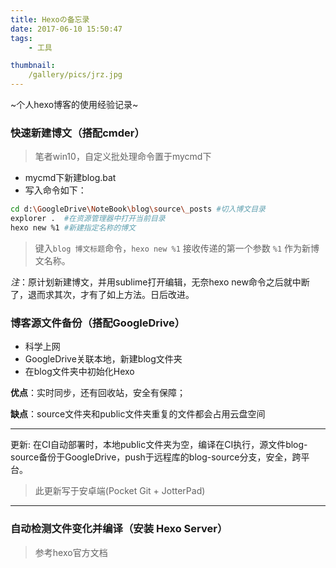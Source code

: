 ```yaml
---
title: Hexoの备忘录
date: 2017-06-10 15:50:47
tags: 
	- 工具

thumbnail: 
	/gallery/pics/jrz.jpg
---
```


~个人hexo博客的使用经验记录~

### 快速新建博文（搭配cmder）

> 笔者win10，自定义批处理命令置于mycmd下

- mycmd下新建blog.bat
- 写入命令如下：

```bash
cd d:\GoogleDrive\NoteBook\blog\source\_posts #切入博文目录
explorer .  #在资源管理器中打开当前目录
hexo new %1 #新建指定名称的博文
```
> 键入`blog 博文标题`命令，`hexo new %1` 接收传递的第一个参数 `%1` 作为新博文名称。
 
*注*：原计划新建博文，并用sublime打开编辑，无奈hexo new命令之后就中断了，退而求其次，才有了如上方法。日后改进。

### 博客源文件备份（搭配GoogleDrive）

- 科学上网
- GoogleDrive关联本地，新建blog文件夹
- 在blog文件夹中初始化Hexo

**优点**：实时同步，还有回收站，安全有保障；

**缺点**：source文件夹和public文件夹重复的文件都会占用云盘空间

****
更新:
在CI自动部署时，本地public文件夹为空，编译在CI执行，源文件blog-source备份于GoogleDrive，push于远程库的blog-source分支，安全，跨平台。

> 此更新写于安卓端(Pocket Git + JotterPad)
****

### 自动检测文件变化并编译（安装 Hexo Server）
> 参考hexo官方文档

